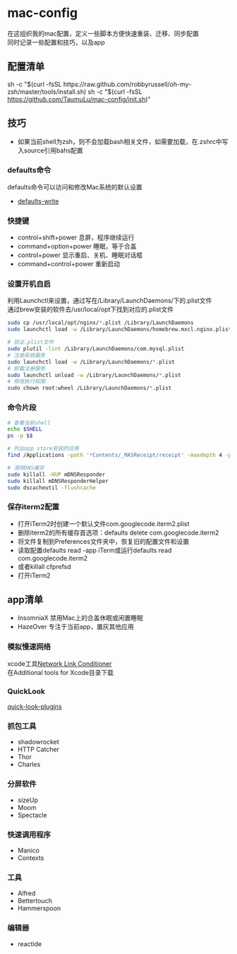 # mac-config
在这组织我的mac配置，定义一些脚本方便快速重装、迁移、同步配置  
同时记录一些配置和技巧，以及app  

## 配置清单
sh -c "$(curl -fsSL https://raw.github.com/robbyrussell/oh-my-zsh/master/tools/install.sh)
sh -c "$(curl -fsSL https://github.com/TaumuLu/mac-config/init.sh)"

## 技巧
- 如果当前shell为zsh，则不会加载bash相关文件，如需要加载，在.zshrc中写入source引用bahs配置

### defaults命令
defaults命令可以访问和修改Mac系统的默认设置  
- [defaults-write](https://www.defaults-write.com)

### 快捷键
- control+shift+power 息屏，程序继续运行
- command+option+power 睡眠，等于合盖
- control+power 显示重启、关机、睡眠对话框
- command+control+power 重新启动

### 设置开机自启
利用Launchctl来设置，通过写在/Library/LaunchDaemons/下的.plist文件  
通过brew安装的软件去/usr/local/opt下找到对应的.plist文件  

```bash
sudo cp /usr/local/opt/nginx/*.plist /Library/LaunchDaemons
sudo launchctl load -w /Library/LaunchDaemons/homebrew.mxcl.nginx.plist

# 验证.plist文件
sudo plutil -lint /Library/LaunchDaemons/com.mysql.plist
# 注册系统服务
sudo launchctl load -w /Library/LaunchDaemons/*.plist
# 卸载注册服务
sudo launchctl unload -w /Library/LaunchDaemons/*.plist
# 修改执行权限
sudo chown root:wheel /Library/LaunchDaemons/*.plist
```

### 命令片段
```bash
# 查看当前shell
echo $SHELL
ps -p $$

# 列出app store安装的应用
find /Applications -path '*Contents/_MASReceipt/receipt' -maxdepth 4 -print |\sed 's#.app/Contents/_MASReceipt/receipt#.app#g; s#/Applications/##'

# 清除DNS缓存
sudo killall -HUP mDNSResponder
sudo killall mDNSResponderHelper
sudo dscacheutil -flushcache
```

### 保存iterm2配置
- 打开iTerm2时创建一个默认文件com.googlecode.iterm2.plist
- 删除iterm2的所有缓存首选项：defaults delete com.googlecode.iterm2
- 将文件复制到Preferences文件夹中，恢复旧的配置文件和设置
- 读取配置defaults read -app iTerm或运行defaults read com.googlecode.iterm2
- 或者killall cfprefsd
- 打开iTerm2

## app清单
- InsomniaX 禁用Mac上的合盖休眠或闲置睡眠
- HazeOver 专注于当前app，置灰其他应用

### 模拟慢速网络
xcode工具[Network Link Conditioner](https://www.jianshu.com/p/343aa3a65c5c)  
在Additional tools for Xcode目录下载  

### QuickLook
[quick-look-plugins](https://github.com/sindresorhus/quick-look-plugins)

### 抓包工具
- shadowrocket
- HTTP Catcher
- Thor
- Charles

### 分屏软件
- sizeUp
- Moom
- Spectacle

### 快速调用程序
- Manico
- Contexts

### 工具
- Alfred
- Bettertouch
- Hammerspoon

### 编辑器
- reactide
